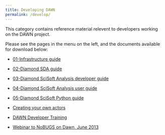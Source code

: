 ```yaml
---
title: Developing DAWN
permalink: /develop/
---
```


This category contains reference material relevent to developers working on the DAWN project.

Please see the pages in the menu on the left, and the documents available for download below:

- [01-Infrastructure guide](http://www.opengda.org/documentation/manuals/Infrastructure_Guide/trunk/contents.html) 

- [02-Diamond SDA guide](http://www.opengda.org/documentation/manuals/Diamond_SDA_Guide/trunk/contents.html) 

- [03-Diamond SciSoft Analysis developer guide](http://www.opengda.org/documentation/manuals/Diamond_SciSoft_Analysis_Developer_Guide/trunk/contents.html) 

- [04-Diamond SciSoft Analysis user guide](http://www.opengda.org/documentation/manuals/Diamond_SciSoft_Analysis_User_Guide/trunk/contents.html) 

- [05-Diamond SciSoft Python guide](http://www.opengda.org/documentation/manuals/Diamond_SciSoft_Python_Guide/trunk/contents.html) 

- [Creating your own actors](/assets/pages/developing_dawn/DAWN%20-%20Create%20your%20own%20actors.odt) 

- [DAWN Developer Training](/assets/pages/developing_dawn/DAWN_Developer_Training_v1.0.pdf) 

- [Webinar to NoBUGS on Dawn, June 2013](https://docs.google.com/viewer?a=v&pid=sites&srcid=ZGF3bnNjaS5vcmd8ZGF3bnxneDoyM2IzZGQyMDFmMzgxOWRj) 